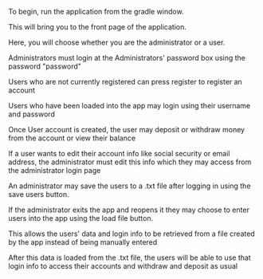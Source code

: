 To begin, run the application from the gradle window.

This will bring you to the front page of the application.

Here, you will choose whether you are the administrator or a user.

Administrators must login at the Administrators' password box using the password "password"

Users who are not currently registered can press register to register an account

Users who have been loaded into the app may login using their username and password

Once User account is created, the user may deposit or withdraw money from the account or view their balance

If a user wants to edit their account info like social security or email address, the administrator must edit this info which they may access from the administrator login page

An administrator may save the users to a .txt file after logging in using the save users button.

If the administrator exits the app and reopens it they may choose to enter users into the app using the load file button.

This allows the users' data and login info to be retrieved from a file created by the app instead of being manually entered

After this data is loaded from the .txt file, the users will be able to use that login info to access their accounts and withdraw and deposit as usual